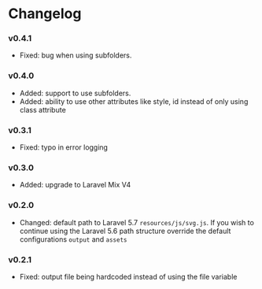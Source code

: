 # Changelog

### v0.4.1
* Fixed: bug when using subfolders.

### v0.4.0
* Added: support to use subfolders.
* Added: ability to use other attributes like style, id instead of only using class attribute

### v0.3.1
* Fixed: typo in error logging

### v0.3.0
* Added: upgrade to Laravel Mix V4

### v0.2.0

* Changed: default path to Laravel 5.7 `resources/js/svg.js`. If you wish to continue using the Laravel 5.6 path structure override the default configurations `output` and `assets`

### v0.2.1

* Fixed: output file being hardcoded instead of using the file variable
